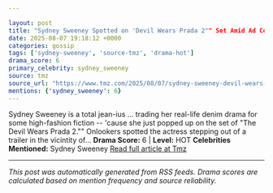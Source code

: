 ```yaml
---

layout: post
title: "Sydney Sweeney Spotted on 'Devil Wears Prada 2"" Set Amid Ad Controversy""
date: 2025-08-07 19:18:12 +0000
categories: gossip
tags: ['sydney-sweeney', 'source-tmz', 'drama-hot']
drama_score: 6
primary_celebrity: sydney_sweeney
source: tmz
source_url: "https://www.tmz.com/2025/08/07/sydney-sweeney-devil-wears-prada-2-set-nyc/""
mentions: {'sydney_sweeney': 6}
---
```


Sydney Sweeney is a total jean-ius ... trading her real-life denim drama for some high-fashion fiction -- 'cause she just popped up on the set of "The Devil Wears Prada 2."" Onlookers spotted the actress stepping out of a trailer in the vicintity of… **Drama Score:** 6 | **Level:** HOT **Celebrities Mentioned:** Sydney Sweeney [Read full article at Tmz](https://www.tmz.com/2025/08/07/sydney-sweeney-devil-wears-prada-2-set-nyc/)

---

*This post was automatically generated from RSS feeds. Drama scores are calculated based on mention frequency and source reliability.*